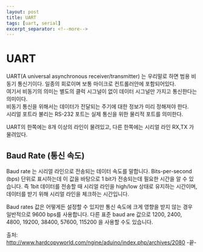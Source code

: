 ```yaml
---
layout: post
title: UART 
tags: [uart, serial]
excerpt_separator: <!--more-->
---
```


# UART

UART(A universal asynchronous receiver/transmitter) 는 우리말로 하면 범용 비동기 통신기이다. 일종의 회로이며 보통 마이크로 컨트롤러안에 포함되어있다.  
여기서 비동기의 의미는 별도의 클럭 시그널이 없이 데이터 시그널만 가지고 통신한다는 의미이다.  
비동기 통신을 위해서는 데이터가 전달되는 주기에 대한 정보가 미리 정해져야 한다.  
시리얼 포트라 불리는 RS-232 포트는 실제 통신을 위한 물리적 포트를 의미한다.

UART의 한쪽에는 8개 이상의 라인이 물려있고, 다른 한쪽에는 시리얼 라인 RX,TX 가 물려있다.


## Baud Rate (통신 속도)

Baud rate 는 시리얼 라인으로 전송되는 데이터 속도를 말합니다. Bits-per-second (bps) 단위로 표시하는데 이 값을 바탕으로 1 bit가 전송되는데 필요한 시간을 알 수 있습니다.
즉 1bit 데이터를 전송할 때 시리얼 라인을 high/low 상태로 유지하는 시간이며, 데이터를 받기 위해 시리얼 라인을 체크하는 시간입니다.

Baud rates 값은 어떻게든 설정할 수 있지만 통신 속도에 크게 영향을 받지 않는 경우 일반적으로 9600 bps를 사용합니다. 
다른 표준 baud are 값으로 1200, 2400, 4800, 19200, 38400, 57600, 115200 을 사용할 수도 있습니다.

  
  
  
출처: http://www.hardcopyworld.com/ngine/aduino/index.php/archives/2080
-끝-
